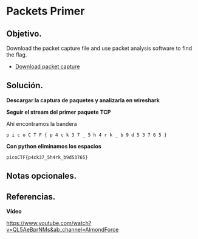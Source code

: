 # Packets Primer

## Objetivo.

Download the packet capture file and use packet analysis software to find the flag.

-   [Download packet capture](https://artifacts.picoctf.net/c/195/network-dump.flag.pcap)

## Solución.

**Descargar la captura de paquetes y analizarla en wireshark**

**Seguir el stream del primer paquete TCP**

Ahí encontramos la bandera
```
p i c o C T F { p 4 c k 3 7 _ 5 h 4 r k _ b 9 d 5 3 7 6 5 }

```

**Con python eliminamos los espacios**

```
picoCTF{p4ck37_5h4rk_b9d53765}
```

## Notas opcionales.

## Referencias.

**Vídeo**

https://www.youtube.com/watch?v=QL5AeBprNMs&ab_channel=AlmondForce